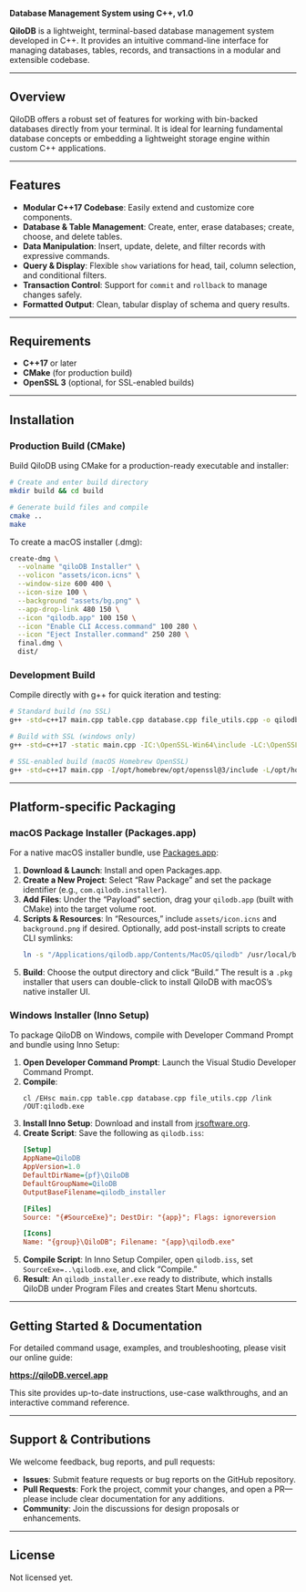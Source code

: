 **Database Management System using C++, v1.0**

**QiloDB** is a lightweight, terminal-based database management system developed in C++. It provides an intuitive command-line interface for managing databases, tables, records, and transactions in a modular and extensible codebase.

---

## Overview

QiloDB offers a robust set of features for working with bin-backed databases directly from your terminal. It is ideal for learning fundamental database concepts or embedding a lightweight storage engine within custom C++ applications.

---

## Features

- **Modular C++17 Codebase**: Easily extend and customize core components.
- **Database & Table Management**: Create, enter, erase databases; create, choose, and delete tables.
- **Data Manipulation**: Insert, update, delete, and filter records with expressive commands.
- **Query & Display**: Flexible `show` variations for head, tail, column selection, and conditional filters.
- **Transaction Control**: Support for `commit` and `rollback` to manage changes safely.
- **Formatted Output**: Clean, tabular display of schema and query results.

---

## Requirements

- **C++17** or later
- **CMake** (for production build)
- **OpenSSL 3** (optional, for SSL-enabled builds)

---

## Installation

### Production Build (CMake)

Build QiloDB using CMake for a production-ready executable and installer:

```bash
# Create and enter build directory
mkdir build && cd build

# Generate build files and compile
cmake ..
make
```

To create a macOS installer (.dmg):
```bash
create-dmg \
  --volname "qiloDB Installer" \
  --volicon "assets/icon.icns" \
  --window-size 600 400 \
  --icon-size 100 \
  --background "assets/bg.png" \
  --app-drop-link 480 150 \
  --icon "qilodb.app" 100 150 \
  --icon "Enable CLI Access.command" 100 280 \
  --icon "Eject Installer.command" 250 280 \
  final.dmg \
  dist/
```

### Development Build

Compile directly with g++ for quick iteration and testing:

```bash
# Standard build (no SSL)
g++ -std=c++17 main.cpp table.cpp database.cpp file_utils.cpp -o qilodb

# Build with SSL (windows only)
g++ -std=c++17 -static main.cpp -IC:\OpenSSL-Win64\include -LC:\OpenSSL-Win64\lib -lssl -lcrypto -lws2_32 -lgdi32 -lcrypt32 -luser32 -o qilodb

# SSL-enabled build (macOS Homebrew OpenSSL)
g++ -std=c++17 main.cpp -I/opt/homebrew/opt/openssl@3/include -L/opt/homebrew/opt/openssl@3/lib -lssl -lcrypto -o qilo
```  

---

## Platform-specific Packaging

### macOS Package Installer (Packages.app)

For a native macOS installer bundle, use [Packages.app](http://s.sudre.free.fr/Software/Packages/about.html):

1. **Download & Launch**: Install and open Packages.app.
2. **Create a New Project**: Select “Raw Package” and set the package identifier (e.g., `com.qilodb.installer`).
3. **Add Files**: Under the “Payload” section, drag your `qilodb.app` (built with CMake) into the target volume root.
4. **Scripts & Resources**: In “Resources,” include `assets/icon.icns` and `background.png` if desired. Optionally, add post-install scripts to create CLI symlinks:
   ```bash
   ln -s "/Applications/qilodb.app/Contents/MacOS/qilodb" /usr/local/bin/qilodb
   ```
5. **Build**: Choose the output directory and click “Build.” The result is a `.pkg` installer that users can double-click to install QiloDB with macOS’s native installer UI.

### Windows Installer (Inno Setup)

To package QiloDB on Windows, compile with Developer Command Prompt and bundle using Inno Setup:

1. **Open Developer Command Prompt**: Launch the Visual Studio Developer Command Prompt.
2. **Compile**:
   ```batch
   cl /EHsc main.cpp table.cpp database.cpp file_utils.cpp /link /OUT:qilodb.exe
   ```
3. **Install Inno Setup**: Download and install from [jrsoftware.org](https://jrsoftware.org).
4. **Create Script**: Save the following as `qilodb.iss`:
   ```ini
   [Setup]
   AppName=QiloDB
   AppVersion=1.0
   DefaultDirName={pf}\QiloDB
   DefaultGroupName=QiloDB
   OutputBaseFilename=qilodb_installer

   [Files]
   Source: "{#SourceExe}"; DestDir: "{app}"; Flags: ignoreversion

   [Icons]
   Name: "{group}\QiloDB"; Filename: "{app}\qilodb.exe"
   ```
5. **Compile Script**: In Inno Setup Compiler, open `qilodb.iss`, set `SourceExe=..\qilodb.exe`, and click “Compile.”
6. **Result**: An `qilodb_installer.exe` ready to distribute, which installs QiloDB under Program Files and creates Start Menu shortcuts.

---

## Getting Started & Documentation

For detailed command usage, examples, and troubleshooting, please visit our online guide:

**https://qiloDB.vercel.app**

This site provides up-to-date instructions, use-case walkthroughs, and an interactive command reference.

---

## Support & Contributions

We welcome feedback, bug reports, and pull requests:

- **Issues**: Submit feature requests or bug reports on the GitHub repository.
- **Pull Requests**: Fork the project, commit your changes, and open a PR—please include clear documentation for any additions.
- **Community**: Join the discussions for design proposals or enhancements.

---

## License

Not licensed yet.